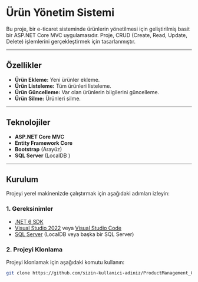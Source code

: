 # Ürün Yönetim Sistemi

Bu proje, bir e-ticaret sisteminde ürünlerin yönetilmesi için geliştirilmiş basit bir ASP.NET Core MVC uygulamasıdır. Proje, CRUD (Create, Read, Update, Delete) işlemlerini gerçekleştirmek için tasarlanmıştır.

---

## Özellikler

- **Ürün Ekleme:** Yeni ürünler ekleme.
- **Ürün Listeleme:** Tüm ürünleri listeleme.
- **Ürün Güncelleme:** Var olan ürünlerin bilgilerini güncelleme.
- **Ürün Silme:** Ürünleri silme.

---

## Teknolojiler

- **ASP.NET Core MVC**
- **Entity Framework Core**
- **Bootstrap** (Arayüz)
- **SQL Server** (LocalDB )

---

## Kurulum

Projeyi yerel makinenizde çalıştırmak için aşağıdaki adımları izleyin:

### 1. Gereksinimler

- [.NET 6 SDK](https://dotnet.microsoft.com/download/dotnet/6.0)
- [Visual Studio 2022](https://visualstudio.microsoft.com/tr/vs/) veya [Visual Studio Code](https://code.visualstudio.com/)
- [SQL Server](https://www.microsoft.com/tr-tr/sql-server/sql-server-downloads) (LocalDB veya başka bir SQL Server)

### 2. Projeyi Klonlama

Projeyi klonlamak için aşağıdaki komutu kullanın:

```bash
git clone https://github.com/sizin-kullanici-adiniz/ProductManagement_CRUD.git
